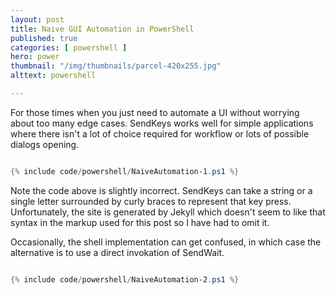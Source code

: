 ```yaml
---
layout: post
title: Naive GUI Automation in PowerShell
published: true 
categories: [ powershell ]
hero: power
thumbnail: "/img/thumbnails/parcel-420x255.jpg"
alttext: powershell

---
```


For those times when you just need to automate a UI without worrying about too many edge cases. SendKeys works 
well for simple applications where there isn't a lot of choice required for workflow or lots of possible dialogs opening. 

```powershell

{% include code/powershell/NaiveAutomation-1.ps1 %}

```

Note the code above is slightly incorrect. SendKeys can take a string or a single letter surrounded by curly braces to represent that key press. Unfortunately, the site is generated by Jekyll which doesn't seem to like that syntax in the markup used for this post so I have had to omit it. 

Occasionally, the shell implementation can get confused, in which case the alternative is to use a direct invokation of SendWait.

```powershell

{% include code/powershell/NaiveAutomation-2.ps1 %}

```

